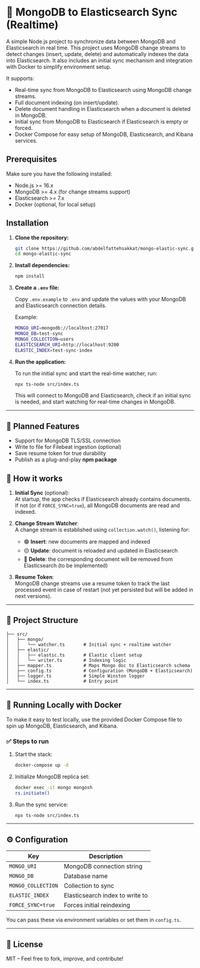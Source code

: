# 🔄 MongoDB to Elasticsearch Sync (Realtime)

A simple Node.js project to synchronize data between MongoDB and Elasticsearch in real time. This project uses MongoDB change streams to detect changes (insert, update, delete) and automatically indexes the data into Elasticsearch. It also includes an initial sync mechanism and integration with Docker to simplify environment setup.

It supports:

- Real-time sync from MongoDB to Elasticsearch using MongoDB change streams.
- Full document indexing (on insert/update).
- Delete document handling in Elasticsearch when a document is deleted in MongoDB.
- Initial sync from MongoDB to Elasticsearch if Elasticsearch is empty or forced.
- Docker Compose for easy setup of MongoDB, Elasticsearch, and Kibana services.

## Prerequisites

Make sure you have the following installed:
- Node.js >= 16.x
- MongoDB >= 4.x (for change streams support)
- Elasticsearch >= 7.x
- Docker (optional, for local setup)

## Installation

1. **Clone the repository:**

   ```bash
   git clone https://github.com/abdelfattehsakkat/mongo-elastic-sync.git
   cd mongo-elastic-sync
   ```

2. **Install dependencies:**

   ```bash
   npm install
   ```

3. **Create a `.env` file:**

   Copy `.env.example` to `.env` and update the values with your MongoDB and Elasticsearch connection details.

   Example:

   ```bash
   MONGO_URI=mongodb://localhost:27017
   MONGO_DB=test-sync
   MONGO_COLLECTION=users
   ELASTICSEARCH_URI=http://localhost:9200
   ELASTIC_INDEX=test-sync-index
   ```

4. **Run the application:**

   To run the initial sync and start the real-time watcher, run:

   ```bash
   npx ts-node src/index.ts     
   ```

   This will connect to MongoDB and Elasticsearch, check if an initial sync is needed, and start watching for real-time changes in MongoDB.

---

## 📆 Planned Features

- Support for MongoDB TLS/SSL connection
- Write to file for Filebeat ingestion (optional)
- Save resume token for true durability
- Publish as a plug-and-play **npm package**

## 🚀 How it works

1. **Initial Sync** (optional):  
   At startup, the app checks if Elasticsearch already contains documents. If not (or if `FORCE_SYNC=true`), all MongoDB documents are read and indexed.

2. **Change Stream Watcher**:  
   A change stream is established using `collection.watch()`, listening for:
   
   - 🟢 **Insert**: new documents are mapped and indexed
   - 🟡 **Update**: document is reloaded and updated in Elasticsearch
   - 🔴 **Delete**: the corresponding document will be removed from Elasticsearch (to be implemented)

3. **Resume Token**:  
   MongoDB change streams use a resume token to track the last processed event in case of restart (not yet persisted but will be added in next versions).

---

## 📁 Project Structure

```
├── src/
│   ├── mongo/
│   │   └── watcher.ts       # Initial sync + realtime watcher
│   ├── elastic/
│   │   ├── elastic.ts       # Elastic client setup
│   │   └── writer.ts        # Indexing logic
│   ├── mapper.ts            # Maps Mongo doc to Elasticsearch schema
│   ├── config.ts            # Configuration (MongoDB + Elasticsearch)
│   ├── logger.ts            # Simple Winston logger
│   └── index.ts             # Entry point
```

---

## 🧪 Running Locally with Docker

To make it easy to test locally, use the provided Docker Compose file to spin up MongoDB, Elasticsearch, and Kibana.


### ✅ Steps to run

1. Start the stack:
   ```bash
   docker-compose up -d
   ```

2. Initialize MongoDB replica set:
   ```bash
   docker exec -it mongo mongosh
   rs.initiate()
   ```

3. Run the sync service:
   ```bash
   npx ts-node src/index.ts
   ```

---

## ⚙️ Configuration

| Key                | Description                       |
|--------------------|-----------------------------------|
| `MONGO_URI`        | MongoDB connection string         |
| `MONGO_DB`         | Database name                     |
| `MONGO_COLLECTION` | Collection to sync                |
| `ELASTIC_INDEX`    | Elasticsearch index to write to   |
| `FORCE_SYNC=true`  | Forces initial reindexing         |

You can pass these via environment variables or set them in `config.ts`.

---

## 📄 License

MIT – Feel free to fork, improve, and contribute!

